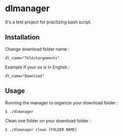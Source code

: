 # dlmanager

It's a test project for practizing bash script.

## Installation

Change download folder name :

```
dl_name="Téléchargements"
```

Example if your os is in English :

```
dl_name="Download"
```

## Usage

Running the manager to organize your download folder :

```
$ ./dlmanager
```

Clean one folder on your download folder :

```
$ ./dlmanager clean [FOLDER NAME]
```